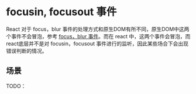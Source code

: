 # focusin, focusout 事件
React 对于 focus，blur 事件的处理方式和原生DOM有所不同，原生DOM中这两个事件不会冒泡，参考 [focus，blur 事件](../html/Event.md#焦点事件)。而在 react 中，这两个事件会冒泡，而react底层并不是对 focusin，focusout 事件进行的监听，因此某些场合下会出现错误判断的情况。

## 场景

TODO：